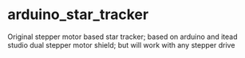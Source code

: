 arduino_star_tracker
====================

Original stepper motor based star tracker; based on arduino and itead studio dual stepper motor shield; but will work with any stepper drive
